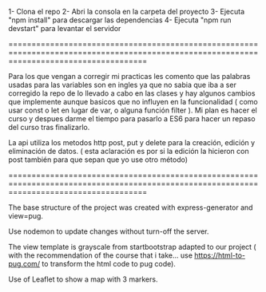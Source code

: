 1- Clona el repo
2- Abri la consola en la carpeta del proyecto
3- Ejecuta "npm install" para descargar las dependencias
4- Ejecuta "npm run devstart" para levantar el servidor

==========================================================================================================================================

Para los que vengan a corregir mi practicas les comento que las palabras usadas para las variables son en ingles ya que no sabia que iba a ser corregido la repo de lo llevado a cabo en las clases y hay algunos cambios que implemente aunque basicos que no influyen en la funcionalidad ( como usar const o let en lugar de var, o alguna función filter ). Mi plan es hacer el curso y despues darme el tiempo para pasarlo a ES6 para hacer un repaso del curso tras finalizarlo.

La api utiliza los metodos http post, put y delete para la creación, edición y eliminación de datos. ( esta aclaración es por si la edición la hicieron con post también para que sepan que yo use otro método)

==========================================================================================================================================

The base structure of the project was created with express-generator and view=pug.

Use nodemon to update changes without turn-off the server.

The view template is grayscale from startbootstrap adapted to our project ( with the recommendation of the course that i take... use https://html-to-pug.com/ to transform the html code to pug code).

Use of Leaflet to show a map with 3 markers.
